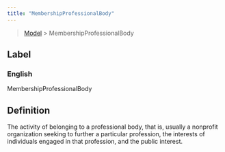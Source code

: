 ```yaml
---
title: "MembershipProfessionalBody"
---
```


> [Model](./../) > MembershipProfessionalBody

## Label

### English
MembershipProfessionalBody


## Definition
The activity of belonging to a professional body, that is, usually a nonprofit organization seeking to further a particular profession, the interests of individuals engaged in that  profession, and the public interest. 


    
